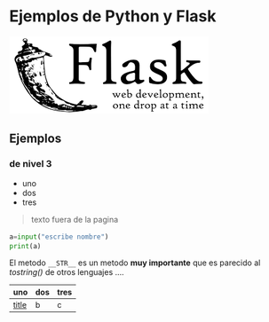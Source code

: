 # Ejemplos de Python y Flask

![logo flask](static/flask.png)

## Ejemplos

### de nivel 3

- uno
- dos
- tres

>texto fuera de la pagina

```python
a=input("escribe nombre")
print(a)
```

El metodo `__STR__` es un metodo **muy importante** que es parecido al *tostring()* de otros lenguajes ....

| uno  | dos  | tres |
| :--- | :--- | :--- |
| [title](https://www.example.com)    | b    | c    |
